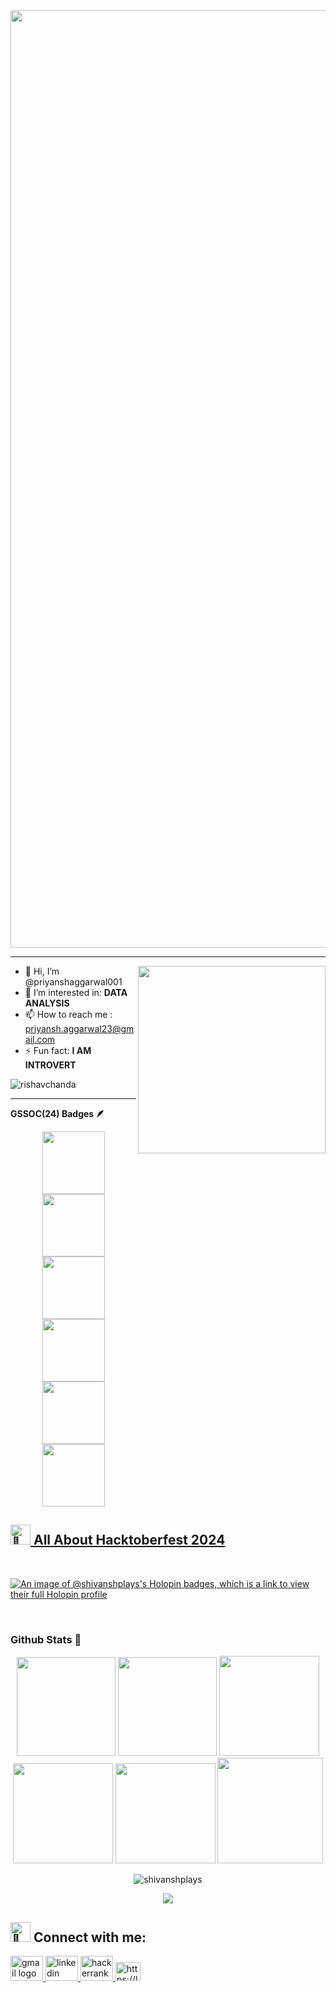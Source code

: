 <img src="https://firebasestorage.googleapis.com/v0/b/flexi-coding.appspot.com/o/dempgi7-520f8d5f-63d4-4453-8822-dbc149ae27f8.gif?alt=media&token=91c0c7b2-93c3-4029-b011-1a8703c5730d" width="1500">

-----------------------------------------------------------
<img src="https://raw.githubusercontent.com/sanjay-kv/sanjay-kv/main/Assets/illustration.png" min-width="300px" max-width="300px" width="300px" align="right"> 

- 👋 Hi, I’m @priyanshaggarwal001
- 👀 I’m interested in: **DATA ANALYSIS**
- 📫 How to reach me : priyansh.aggarwal23@gmail.com
- ⚡ Fun fact: **I AM INTROVERT**

<p align="left"> <img src="https://komarev.com/ghpvc/?username=priyanshaggarwal001&label=Profile%20views&color=0e75b6&style=flat" alt="rishavchanda" /> </p>


----------------------------------------------------------------------

 <b>GSSOC(24) Badges 🪶</b><br>
<div style='display:flex; align-items:center; gap: 10px;' align='center'><a href="https://gssoc.girlscript.tech/leaderboard">
<img src="https://raw.githubusercontent.com/GSSoC24/Postman-Challenge/main/docs/assets/Postman%20White.png" width="100px" height="100px"/>
  <img src="https://raw.githubusercontent.com/GSSoC24/Postman-Challenge/main/docs/assets/1.png" width="100px" height="100px"/>
  <img src="https://raw.githubusercontent.com/GSSoC24/Postman-Challenge/main/docs/assets/2.png" width="100px" height="100px"/>
  <img src="https://raw.githubusercontent.com/GSSoC24/Postman-Challenge/main/docs/assets/3.png" width="100px" height="100px"/>
  <img src="https://raw.githubusercontent.com/GSSoC24/Postman-Challenge/main/docs/assets/4.png" width="100px" height="100px"/>
  <img src="https://raw.githubusercontent.com/GSSoC24/Postman-Challenge/main/docs/assets/5.png" width="100px" height="100px"/>
</div>

##

<h2 align="left"><img src="https://fonts.gstatic.com/s/e/notoemoji/latest/1f389/512.gif" alt="🎉" width="32" height="32"> All About Hacktoberfest 2024 </h2>
<br/>

[![An image of @shivanshplays's Holopin badges, which is a link to view their full Holopin profile](https://holopin.me/priyanshaggarwal001)](https://holopin.io/@priyanshaggarwal001)

<br/>



### Github Stats 🧊

<div align="center">

<img height="158em" src="https://github-profile-summary-cards.vercel.app/api/cards/profile-details?username=priyanshaggarwal001&theme=radical">
<img height="158em" src="https://github-profile-summary-cards.vercel.app/api/cards/stats?username=priyanshaggarwal001&theme=radical">
<img height="160em" src="https://github-profile-summary-cards.vercel.app/api/cards/repos-per-language?username=priyanshaggarwal001&theme=radical">
<img height="160em" src="https://github-profile-summary-cards.vercel.app/api/cards/most-commit-language?username=priyanshaggarwal001&theme=radical">
<img height="160em" src="https://github-profile-summary-cards.vercel.app/api/cards/productive-time?username=priyanshaggarwal001&theme=radical&utcOffset=8">
<img height="169em" src="https://github-readme-stats.vercel.app/api?username=priyanshaggarwal001&theme=radical&hide_border=false&include_all_commits=false&count_private=false">
<p align="center">
   <a>
     <p><img align="center" src="https://github-readme-streak-stats.herokuapp.com/?user=priyanshaggarwal001&theme=radical" alt="shivanshplays" /></p>
   </a>
</p>

<div align="center">
  <img src="https://github-readme-activity-graph.vercel.app/graph?username=priyanshaggarwal001&theme=synthwave-84&true&hide_border=true" />
</div>

##

<h2 align="left"><img src="https://fonts.gstatic.com/s/e/notoemoji/latest/1f680/512.gif" alt="🚀" width="32" height="32"> Connect with me:</h2>



<div align="left">
  
  <a href="mailto:priyansh.aggarwal23@gmail.com.com" target="_blank" >
    <img src="https://raw.githubusercontent.com/maurodesouza/profile-readme-generator/master/src/assets/icons/social/gmail/default.svg" width="52" height="40" alt="gmail logo"  />
  </a>
  <a href=https://www.linkedin.com/in/priyansh-aggarwal-85b37129a/" target="_main">
    <img src="https://raw.githubusercontent.com/maurodesouza/profile-readme-generator/master/src/assets/icons/social/linkedin/default.svg" width="52" height="40" alt="linkedin logo"  />
  </a>
  <a href="https://www.hackerrank.com/profile/priyansh_aggarw2" target="_blank">
    <img src="https://raw.githubusercontent.com/maurodesouza/profile-readme-generator/master/src/assets/icons/social/hackerrank/default.svg" width="52" height="40" alt="hackerrank logo"  />
  </a>
  <a href="https://www.leetcode.com/u/priyanshaggarwal2303/" target="blank">
      <img src="https://raw.githubusercontent.com/rahuldkjain/github-profile-readme-generator/master/src/images/icons/Social/leet-code.svg" alt="https://leetcode.com/u/suvadip_sana/"height="30" width="40" />
  </a>
</div>
